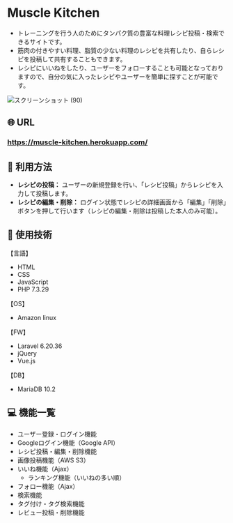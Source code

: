 # Muscle Kitchen

- トレーニングを行う人のためにタンパク質の豊富な料理レシピ投稿・検索できるサイトです。
- 筋肉の付きやすい料理、脂質の少ない料理のレシピを共有したり、自らレシピを投稿して共有することもできます。
- レシピにいいねをしたり、ユーザーをフォローすることも可能となっておりますので、自分の気に入ったレシピやユーザーを簡単に探すことが可能です。

![スクリーンショット (90)](https://user-images.githubusercontent.com/85289554/138271513-5e97394c-d71e-4fc6-bda6-fc6897b5e478.png)



## :globe_with_meridians: URL

### **https://muscle-kitchen.herokuapp.com/**



## :speech_balloon: 利用方法

- **レシピの投稿：** ユーザーの新規登録を行い、「レシピ投稿」からレシピを入力して投稿します。
- **レシピの編集・削除：** ログイン状態でレシピの詳細画面から「編集」「削除」ボタンを押して行います（レシピの編集・削除は投稿した本人のみ可能）。



## :notebook: 使用技術

【言語】
- HTML
- CSS
- JavaScript
- PHP 7.3.29

【OS】
- Amazon linux

【FW】
- Laravel 6.20.36
- jQuery
- Vue.js

【DB】
- MariaDB 10.2


## :computer: 機能一覧

- ユーザー登録・ログイン機能
- Googleログイン機能（Google API）
- レシピ投稿・編集・削除機能
- 画像投稿機能（AWS S3）
- いいね機能（Ajax）
    - ランキング機能（いいねの多い順）
- フォロー機能（Ajax）
- 検索機能
- タグ付け・タグ検索機能
- レビュー投稿・削除機能


##
